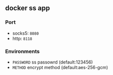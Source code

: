 ## docker ss app
### Port 
* socks5: ```8080```
* http: ```8118```
### Environments
* ```PASSWORD``` ss passowrd (default:123456)
* ```METHOD``` encrypt method (default:aes-256-gcm)